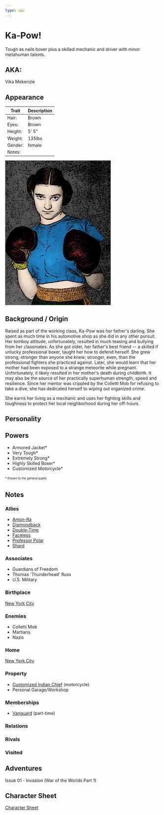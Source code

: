 ```yaml
---
type: npc
---
```

<!--
type: non-player-character
created-by:
-->

# Ka-Pow!

Tough as nails boxer plus a skilled mechanic and driver with minor metahuman talents.

## AKA:
Vika Mekenzie

## Appearance
Trait | Description
-- | --
Hair: | Brown
Eyes: | Brown
Height: | 5' 5"
Weight: | 135lbs
Gender: | female
Notes: |

![picture](../../images/Ka-Pow.jpg)

## Background / Origin
Raised as part of the working class, Ka-Pow was her father's darling.  She spent as much time in his automotive shop as she did in any other pursuit.  Her tomboy attitude, unfortunately, resulted in much teasing and bullying from her classmates.  As she got older, her father's best friend -- a skilled if unlucky professional boxer, taught her how to defend herself.  She grew strong, stronger than anyone she knew; stronger, even, than the professional fighters she practiced against.  Later, she would learn that her mother had been exposed to a strange meteorite while pregnant.  Unfortunately, it likely resulted in her mother's death during childbirth.  It may also be the source of her practically superhuman strength, speed and resilience.  Since her mentor was crippled by the Colletti Mob for refusing to take a dive, she has dedicated herself to wiping out organized crime.

She earns her living as a mechanic and uses her fighting skills and toughness to protect her local neighborhood during her off-hours.

## Personality

## Powers
- Armored Jacket\*
- Very Tough\*
- Extremely Strong\*
- Highly Skilled Boxer\*
- Customized Motorcycle\*

<sub><sup> * Known to the general public</sup></sub>

## Notes

### Allies
- [Amon-Ra](Amon-Ra.md)
- [Diamondback](Diamondback.md)
- [Double-Time](Double_Time.md)
- [Faceless](Faceless.md)
- [Professor Polar](Professor_Polar.md)
- [Shard](Shard.md)

### Associates
- Guardians of Freedom
- Thomas 'Thunderhead' Russ
- U.S. Military

### Birthplace
[New York City](/locations/New_York_State/New_York_City/New_York_City.md)

### Enemies
- Colletti Mob
- Martians
- Nazis

### Home
[New York City](/locations/New_York_State/New_York_City/New_York_City.md)

### Property
- [Customized Indian Chief](/items/Ka-Pow_Motorcycle.md) (motorcycle)
- Personal Garage/Workshop

### Memberships
- [Vanguard](/organizations/Vanguard.md) (part-time)

### Relations

### Rivals

### Visited

## Adventures
Issue 01 - Invasion (War of the Worlds Part 1)

## Character Sheet
[Character Sheet](https://legends-of-the-golden-age.github.io/LotGA/pdf/Ka-Pow.pdf)

<!-- GM Notes
[Hero Designer File](<>)
[pdf](<>)
-->